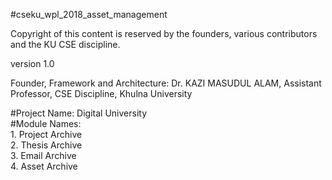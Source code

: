 #cseku_wpl_2018_asset_management <br />


Copyright of this content is reserved by the founders, various contributors and the KU CSE discipline. <br />

version 1.0 <br />

Founder, Framework and Architecture: Dr. KAZI MASUDUL ALAM, Assistant Professor, CSE Discipline, Khulna University <br />



#Project Name: Digital University <br />
#Module Names:<br /> 
      1. Project Archive <br />
      2. Thesis Archive <br /> 
      3. Email Archive <br /> 
      4. Asset Archive <br /> 
